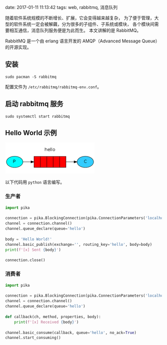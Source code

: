 date: 2017-01-11 11:13:42
tags: web, rabbitmq, 消息队列


随着软件系统规模的不断增长、扩展，它会变得越来越复杂，
为了便于管理，大型的软件系统一定会被解藕，分为很多的子组件、子系统或模块，
各个模块间需要相互通信，消息队列服务便是为此而生。
本文讲解的是 RabbitMQ。

RabbitMQ 是一个由 erlang 语言开发的 AMQP（Advanced Message Queue）的开源实现。


## 安装

```
sudo pacman -S rabbitmq
```

配置文件为 `/etc/rabbitmq/rabbitmq-env.conf`。


## 启动 rabbitmq 服务

```
sudo systemctl start rabbitmq
```

## Hello World 示例

![hello world](/media/rabbitmq/hello_world.png)


以下代码用 `python` 语言编写。


### 生产者

```python
import pika

connection = pika.BlockingConnection(pika.ConnectionParameters('localhost'))
channel = connection.channel()
channel.queue_declare(queue='hello')

body = 'Hello World!'
channel.basic_publish(exchange='', routing_key='hello', body=body)
print(f'[x] Sent {body}')

connection.close()
```


### 消费者

```python
import pika

connection = pika.BlockingConnection(pika.ConnectionParameters('localhost'))
channel = connection.channel()
channel.queue_declare(queue='hello')

def callback(ch, method, properties, body):
    print(f'[x] Received {body}')

channel.basic_consume(callback, queue='hello', no_ack=True)
channel.start_consuming()
```

